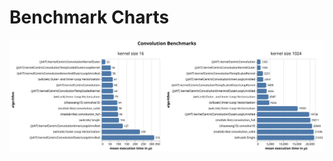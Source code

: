 # Benchmark Charts

![bar chart showing the results of the benchmarks with different kernel sizes](./BenchmarkChartHorizontal.svg)